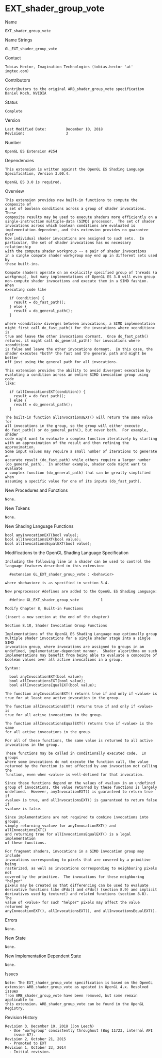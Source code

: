 # EXT_shader_group_vote

Name

    EXT_shader_group_vote

Name Strings

    GL_EXT_shader_group_vote

Contact

    Tobias Hector, Imagination Technologies (tobias.hector 'at' imgtec.com)

Contributors

    Contributors to the original ARB_shader_group_vote specification
    Daniel Koch, NVIDIA

Status

    Complete

Version

    Last Modified Date:         December 10, 2018
    Revision:                   3

Number

    OpenGL ES Extension #254

Dependencies

    This extension is written against the OpenGL ES Shading Language
    Specification, Version 3.00.4.

    OpenGL ES 3.0 is required.

Overview

    This extension provides new built-in functions to compute the composite of
    a set of boolean conditions across a group of shader invocations.  These
    composite results may be used to execute shaders more efficiently on a
    single-instruction multiple-data (SIMD) processor.  The set of shader
    invocations across which boolean conditions are evaluated is
    implementation-dependent, and this extension provides no guarantee over
    how individual shader invocations are assigned to such sets.  In
    particular, the set of shader invocations has no necessary relationship
    with the compute shader workgroup -- a pair of shader invocations
    in a single compute shader workgroup may end up in different sets used by
    these built-ins.

    Compute shaders operate on an explicitly specified group of threads (a
    workgroup), but many implementations of OpenGL ES 3.0 will even group
    non-compute shader invocations and execute them in a SIMD fashion.  When
    executing code like

      if (condition) {
        result = do_fast_path();
      } else {
        result = do_general_path();
      }

    where <condition> diverges between invocations, a SIMD implementation
    might first call do_fast_path() for the invocations where <condition> is
    true and leave the other invocations dormant.  Once do_fast_path()
    returns, it might call do_general_path() for invocations where <condition>
    is false and leave the other invocations dormant.  In this case, the
    shader executes *both* the fast and the general path and might be better
    off just using the general path for all invocations.

    This extension provides the ability to avoid divergent execution by
    evaluting a condition across an entire SIMD invocation group using code
    like:

      if (allInvocationsEXT(condition)) {
        result = do_fast_path();
      } else {
        result = do_general_path();
      }

    The built-in function allInvocationsEXT() will return the same value for
    all invocations in the group, so the group will either execute
    do_fast_path() or do_general_path(), but never both.  For example, shader
    code might want to evaluate a complex function iteratively by starting
    with an approximation of the result and then refining the approximation.
    Some input values may require a small number of iterations to generate an
    accurate result (do_fast_path) while others require a larger number
    (do_general_path).  In another example, shader code might want to evaluate
    a complex function (do_general_path) that can be greatly simplified when
    assuming a specific value for one of its inputs (do_fast_path).

New Procedures and Functions

    None.

New Tokens

    None.

New Shading Language Functions

    bool anyInvocationEXT(bool value);
    bool allInvocationsEXT(bool value);
    bool allInvocationsEqualEXT(bool value);

Modifications to the OpenGL Shading Language Specification

    Including the following line in a shader can be used to control the
    language features described in this extension:

      #extension GL_EXT_shader_group_vote : <behavior>

    where <behavior> is as specified in section 3.4.

    New preprocessor #defines are added to the OpenGL ES Shading Language:

      #define GL_EXT_shader_group_vote          1

    Modify Chapter 8, Built-in Functions

    (insert a new section at the end of the chapter)

    Section 8.10, Shader Invocation Group Functions

    Implementations of the OpenGL ES Shading Language may optionally group
    multiple shader invocations for a single shader stage into a single SIMD
    invocation group, where invocations are assigned to groups in an
    undefined, implementation-dependent manner.  Shader algorithms on such
    implementations may benefit from being able to evaluate a composite of
    boolean values over all active invocations in a group.

    Syntax:

      bool anyInvocationEXT(bool value);
      bool allInvocationsEXT(bool value);
      bool allInvocationsEqualEXT(bool value);

    The function anyInvocationEXT() returns true if and only if <value> is
    true for at least one active invocation in the group.

    The function allInvocationsEXT() returns true if and only if <value> is
    true for all active invocations in the group.

    The function allInvocationsEqualEXT() returns true if <value> is the same
    for all active invocations in the group.

    For all of these functions, the same value is returned to all active
    invocations in the group.

    These functions may be called in conditionally executed code.  In groups
    where some invocations do not execute the function call, the value
    returned by the function is not affected by any invocation not calling the
    function, even when <value> is well-defined for that invocation.

    Since these functions depend on the values of <value> in an undefined
    group of invocations, the value returned by these functions is largely
    undefined.  However, anyInvocationEXT() is guaranteed to return true if
    <value> is true, and allInvocationsEXT() is guaranteed to return false if
    <value> is false.

    Since implementations are not required to combine invocations into groups,
    simply returning <value> for anyInvocationEXT() and allInvocationsEXT()
    and returning true for allInvocationsEqualEXT() is a legal implementation
    of these functions.

    For fragment shaders, invocations in a SIMD invocation group may include
    invocations corresponding to pixels that are covered by a primitive being
    rasterized, as well as invocations corresponding to neighboring pixels not
    covered by the primitive.  The invocations for these neighboring "helper"
    pixels may be created so that differencing can be used to evaluate
    derivative functions like dFdx() and dFdx() (section 8.9) and implicit
    derivatives used by texture() and related functions (section 8.8).  The
    value of <value> for such "helper" pixels may affect the value returned by
    anyInvocationEXT(), allInvocationsEXT(), and allInvocationsEqualEXT().

Errors

    None.

New State

    None.

New Implementation Dependent State

    None.

Issues

    Note: The EXT_shader_group_vote specification is based on the OpenGL
    extension ARB_shader_group_vote as updated in OpenGL 4.x. Resolved issues
    from ARB_shader_group_vote have been removed, but some remain applicable to
    this extension. ARB_shader_group_vote can be found in the OpenGL Registry.

Revision History

    Revision 3, December 10, 2018 (Jon Leech)
      - Use 'workgroup' consistently throughout (Bug 11723, internal API
        issue 87).
    Revision 2, October 21, 2015
      - Promoted to EXT
    Revision 1, October 23, 2014
      - Initial revision.
